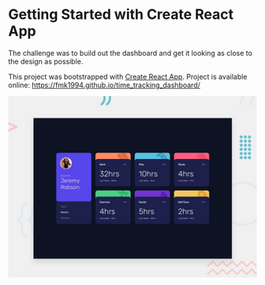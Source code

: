 # Getting Started with Create React App

The challenge was to build out the dashboard and get it looking as close to the design as possible.

This project was bootstrapped with [Create React App](https://github.com/facebook/create-react-app).
Project is available online: https://fmk1994.github.io/time_tracking_dashboard/

![Design preview for the Time tracking dashboard coding challenge](./design/desktop-preview.jpg)
